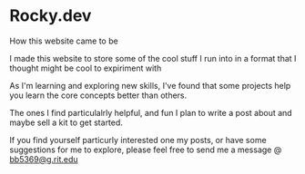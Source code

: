 # Rocky.dev
How this website came to be

I made this website to store some of the cool stuff I run into in a format that I thought might be cool to expiriment with  

As I'm learning and exploring new skills, I've found that some projects help you learn the core concepts better than others.

The ones I find particulalrly helpful, and fun I plan to write a post about and maybe sell a kit to get started. 

If you find yourself particurly interested one my posts, or have some suggestions for me to explore, please feel free to send me a message @ bb5369@g.rit.edu
